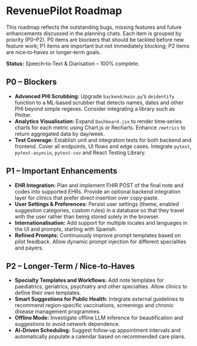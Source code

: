 # RevenuePilot Roadmap

This roadmap reflects the outstanding bugs, missing features and future enhancements discussed in the planning chats.  Each item is grouped by priority (P0–P2).  P0 items are blockers that should be tackled before new feature work; P1 items are important but not immediately blocking; P2 items are nice‑to‑haves or longer‑term goals.

**Status:** Speech‑to‑Text & Diarisation – 100% complete.

## P0 – Blockers

- **Advanced PHI Scrubbing:** Upgrade `backend/main.py`’s `deidentify` function to a ML‑based scrubber that detects names, dates and other PHI beyond simple regexes.  Consider integrating a library such as Philter.
- **Analytics Visualisation:** Expand `Dashboard.jsx` to render time‑series charts for each metric using Chart.js or Recharts.  Enhance `/metrics` to return aggregated data by day/week.
- **Test Coverage:** Establish unit and integration tests for both backend and frontend.  Cover all endpoints, UI flows and edge cases.  Integrate `pytest`, `pytest‑asyncio`, `pytest‑cov` and React Testing Library.

## P1 – Important Enhancements

- **EHR Integration:** Plan and implement FHIR POST of the final note and codes into supported EHRs.  Provide an optional backend integration layer for clinics that prefer direct insertion over copy‑paste.
- **User Settings & Preferences:** Persist user settings (theme, enabled suggestion categories, custom rules) in a database so that they travel with the user rather than being stored solely in the browser.
- **Internationalisation:** Add support for multiple locales and languages in the UI and prompts, starting with Spanish.
- **Refined Prompts:** Continuously improve prompt templates based on pilot feedback.  Allow dynamic prompt injection for different specialties and payers.

## P2 – Longer‑Term / Nice‑to‑Haves

- **Specialty Templates and Workflows:** Add note templates for paediatrics, geriatrics, psychiatry and other specialties.  Allow clinics to define their own templates.
- **Smart Suggestions for Public Health:** Integrate external guidelines to recommend region‑specific vaccinations, screenings and chronic disease management programmes.
- **Offline Mode:** Investigate offline LLM inference for beautification and suggestions to avoid network dependence.
- **AI‑Driven Scheduling:** Suggest follow‑up appointment intervals and automatically populate a calendar based on recommended care plans.
